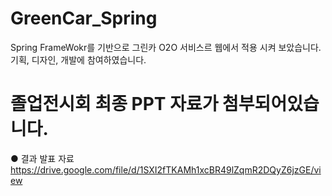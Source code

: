 # GreenCar_Spring

Spring FrameWokr를 기반으로 그린카 O2O 서비스르 웹에서 적용 시켜 보았습니다.
기획, 디자인, 개발에 참여하였습니다.


# 졸업전시회 최종 PPT 자료가 첨부되어있습니다.

● 결과 발표 자료
https://drive.google.com/file/d/1SXI2fTKAMh1xcBR49lZqmR2DQyZ6jzGE/view